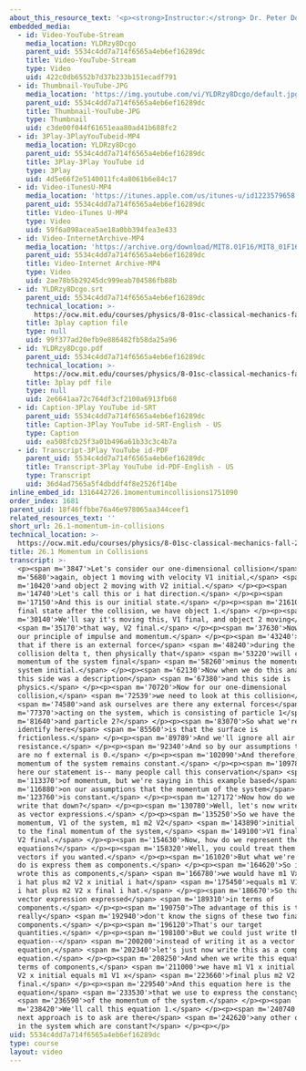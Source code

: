 ```yaml
---
about_this_resource_text: '<p><strong>Instructor:</strong> Dr. Peter Dourmashkin</p>'
embedded_media:
  - id: Video-YouTube-Stream
    media_location: YLDRzy8Dcgo
    parent_uid: 5534c4dd7a714f6565a4eb6ef16289dc
    title: Video-YouTube-Stream
    type: Video
    uid: 422c0db6552b7d37b233b151ecadf791
  - id: Thumbnail-YouTube-JPG
    media_location: 'https://img.youtube.com/vi/YLDRzy8Dcgo/default.jpg'
    parent_uid: 5534c4dd7a714f6565a4eb6ef16289dc
    title: Thumbnail-YouTube-JPG
    type: Thumbnail
    uid: c3de00f044f61651eaa80ad41b688fc2
  - id: 3Play-3PlayYouTubeid-MP4
    media_location: YLDRzy8Dcgo
    parent_uid: 5534c4dd7a714f6565a4eb6ef16289dc
    title: 3Play-3Play YouTube id
    type: 3Play
    uid: 4d5e66f2e5140011fc4a8061b6e84c17
  - id: Video-iTunesU-MP4
    media_location: 'https://itunes.apple.com/us/itunes-u/id1223579658'
    parent_uid: 5534c4dd7a714f6565a4eb6ef16289dc
    title: Video-iTunes U-MP4
    type: Video
    uid: 59f6a098acea5ae18a0bb394fea3e433
  - id: Video-InternetArchive-MP4
    media_location: 'https://archive.org/download/MIT8.01F16/MIT8_01F16_L26v01_360p.mp4'
    parent_uid: 5534c4dd7a714f6565a4eb6ef16289dc
    title: Video-Internet Archive-MP4
    type: Video
    uid: 2ae78b5b29245dc999eab704586fb88b
  - id: YLDRzy8Dcgo.srt
    parent_uid: 5534c4dd7a714f6565a4eb6ef16289dc
    technical_location: >-
      https://ocw.mit.edu/courses/physics/8-01sc-classical-mechanics-fall-2016/week-9-collision-theory/26.1-momentum-in-collisions/26.1-momentum-in-collisions/YLDRzy8Dcgo.srt
    title: 3play caption file
    type: null
    uid: 99f377ad20efb9e886482fb58da25a96
  - id: YLDRzy8Dcgo.pdf
    parent_uid: 5534c4dd7a714f6565a4eb6ef16289dc
    technical_location: >-
      https://ocw.mit.edu/courses/physics/8-01sc-classical-mechanics-fall-2016/week-9-collision-theory/26.1-momentum-in-collisions/26.1-momentum-in-collisions/YLDRzy8Dcgo.pdf
    title: 3play pdf file
    type: null
    uid: 2e6641aa72c764df3cf2100a6913fb68
  - id: Caption-3Play YouTube id-SRT
    parent_uid: 5534c4dd7a714f6565a4eb6ef16289dc
    title: Caption-3Play YouTube id-SRT-English - US
    type: Caption
    uid: ea508fcb25f3a01b496a61b33c3c4b7a
  - id: Transcript-3Play YouTube id-PDF
    parent_uid: 5534c4dd7a714f6565a4eb6ef16289dc
    title: Transcript-3Play YouTube id-PDF-English - US
    type: Transcript
    uid: 36d4ad7565a5f4dbddf4f8e2526f14be
inline_embed_id: 1316442726.1momentumincollisions1751090
order_index: 1681
parent_uid: 18f46ffbbe76a46e978065aa344ceef1
related_resources_text: ''
short_url: 26.1-momentum-in-collisions
technical_location: >-
  https://ocw.mit.edu/courses/physics/8-01sc-classical-mechanics-fall-2016/week-9-collision-theory/26.1-momentum-in-collisions/26.1-momentum-in-collisions
title: 26.1 Momentum in Collisions
transcript: >-
  <p><span m='3847'>Let's consider our one-dimensional collision</span> <span
  m='5680'>again, object 1 moving with velocity V1 initial,</span> <span
  m='10420'>and object 2 moving with V2 initial.</span> </p><p><span
  m='14740'>Let's call this or i hat direction.</span> </p><p><span
  m='17150'>And this is our initial state.</span> </p><p><span m='21610'>And our
  final state after the collision, we have object 1.</span> </p><p><span
  m='30140'>We'll say it's moving this, V1 final, and object 2 moving</span>
  <span m='35170'>that way, V2 final.</span> </p><p><span m='37630'>Now recall
  our principle of impulse and momentum.</span> </p><p><span m='43240'>We said
  that if there is an external force</span> <span m='48240'>during the time of a
  collision delta t, then physically that</span> <span m='53220'>will cause the
  momentum of the system final</span> <span m='58260'>minus the momentum of the
  system initial.</span> </p><p><span m='62130'>Now when we do this analysis,
  this side was a description</span> <span m='67380'>and this side is
  physics.</span> </p><p><span m='70720'>Now for our one-dimensional
  collision,</span> <span m='72539'>we need to look at this collision</span>
  <span m='74580'>and ask ourselves are there any external forces</span> <span
  m='77370'>acting on the system, which is consisting of particle 1</span> <span
  m='81640'>and particle 2?</span> </p><p><span m='83070'>So what we're going to
  identify here</span> <span m='85560'>is that the surface is
  frictionless.</span> </p><p><span m='89789'>And we'll ignore all air
  resistance.</span> </p><p><span m='92340'>And so by our assumptions that there
  are no f external is 0.</span> </p><p><span m='102090'>And therefore, the
  momentum of the system remains constant.</span> </p><p><span m='109780'>So
  here our statement is-- many people call this conservation</span> <span
  m='113370'>of momentum, but we're saying in this example based</span> <span
  m='116880'>on our assumptions that the momentum of the system</span> <span
  m='123760'>is constant.</span> </p><p><span m='127172'>Now how do we actually
  write that down?</span> </p><p><span m='130780'>Well, let's now write it first
  as vector expressions.</span> </p><p><span m='135250'>So we have the initial
  momentum, V1 of the system, m1 m2 V2</span> <span m='143890'>initial is equal
  to the final momentum of the system,</span> <span m='149100'>V1 final plus m2
  V2 final.</span> </p><p><span m='154630'>Now, how do we represent these
  equations?</span> </p><p><span m='158320'>Well, you could treat them as
  vectors if you wanted.</span> </p><p><span m='161020'>But what we're going to
  do is express them as components.</span> </p><p><span m='164620'>So if we
  wrote this as components,</span> <span m='166780'>we would have m1 Vx initial
  i hat plus m2 V2 x initial i hat</span> <span m='175450'>equals m1 V1 s final
  i hat plus m2 V2 x final i hat.</span> </p><p><span m='186670'>So that's the
  vector expression expressed</span> <span m='189310'>in terms of
  components.</span> </p><p><span m='190750'>The advantage of this is that we
  really</span> <span m='192940'>don't know the signs of these two final
  components.</span> </p><p><span m='196120'>That's our target
  quantities.</span> </p><p><span m='198100'>But we could just write this
  equation--</span> <span m='200200'>instead of writing it as a vector
  equation,</span> <span m='202340'>let's just now write this as a component
  equation.</span> </p><p><span m='208250'>And when we write this equation in
  terms of components,</span> <span m='211000'>we have m1 V1 x initial plus m2
  V2 x initial equals m1 V1 x</span> <span m='223660'>final plus m2 V2 x
  final.</span> </p><p><span m='229540'>And this equation here is the
  equation</span> <span m='233530'>that we use to express the constancy</span>
  <span m='236590'>of the momentum of the system.</span> </p><p><span
  m='238420'>We'll call this equation 1.</span> </p><p><span m='240740'>Now our
  next approach is to ask are there</span> <span m='242620'>any other quantities
  in the system which are constant?</span> </p><p></p>
uid: 5534c4dd7a714f6565a4eb6ef16289dc
type: course
layout: video
---
```

